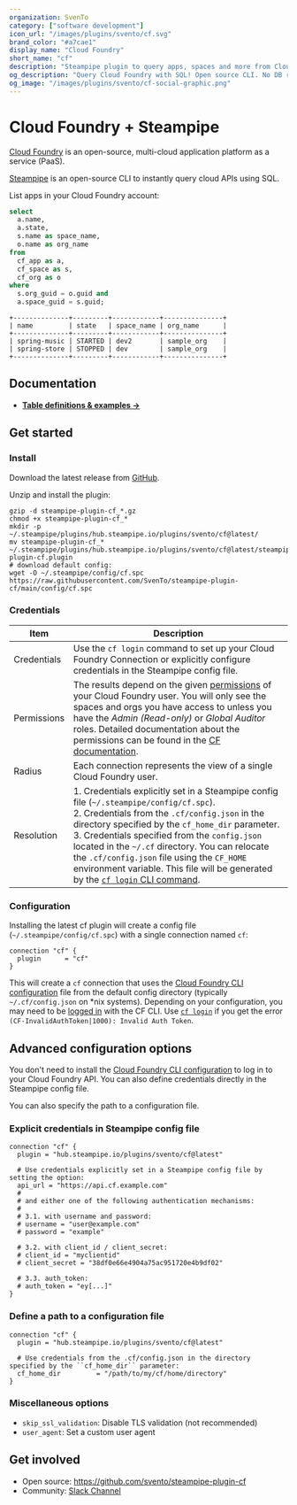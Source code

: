 ```yaml
---
organization: SvenTo
category: ["software development"]
icon_url: "/images/plugins/svento/cf.svg"
brand_color: "#a7cae1"
display_name: "Cloud Foundry"
short_name: "cf"
description: "Steampipe plugin to query apps, spaces and more from Cloud Foundry."
og_description: "Query Cloud Foundry with SQL! Open source CLI. No DB required."
og_image: "/images/plugins/svento/cf-social-graphic.png"
---
```


# Cloud Foundry + Steampipe

[Cloud Foundry](https://www.cloudfoundry.org/)  is an open-source, multi-cloud application platform as a service (PaaS).

[Steampipe](https://steampipe.io) is an open-source CLI to instantly query cloud APIs using SQL.

List apps in your Cloud Foundry account:

```sql
select
  a.name,
  a.state,
  s.name as space_name,
  o.name as org_name
from
  cf_app as a,
  cf_space as s,
  cf_org as o
where
  s.org_guid = o.guid and 
  a.space_guid = s.guid;
```

```
+--------------+---------+------------+---------------+
| name         | state   | space_name | org_name      |
+--------------+---------+------------+---------------+
| spring-music | STARTED | dev2       | sample_org    |
| spring-store | STOPPED | dev        | sample_org    |
+--------------+---------+------------+---------------+
```

## Documentation

- **[Table definitions & examples →](https://github.com/SvenTo/steampipe-plugin-cf/tree/main/docs/tables)**

## Get started

### Install

Download the latest release from [GitHub](https://github.com/SvenTo/steampipe-plugin-cf/releases/).

Unzip and install the plugin:

```shell
gzip -d steampipe-plugin-cf_*.gz
chmod +x steampipe-plugin-cf_*
mkdir -p ~/.steampipe/plugins/hub.steampipe.io/plugins/svento/cf@latest/
mv steampipe-plugin-cf_* ~/.steampipe/plugins/hub.steampipe.io/plugins/svento/cf@latest/steampipe-plugin-cf.plugin
# download default config:
wget -O ~/.steampipe/config/cf.spc https://raw.githubusercontent.com/SvenTo/steampipe-plugin-cf/main/config/cf.spc
```

### Credentials

| Item        | Description                                                                                                                                                                                                                                                                                                                                                                                                                                                                                                                 |
| ----------- | --------------------------------------------------------------------------------------------------------------------------------------------------------------------------------------------------------------------------------------------------------------------------------------------------------------------------------------------------------------------------------------------------------------------------------------------------------------------------------------------------------------------------- |
| Credentials | Use the `cf login` command to set up your Cloud Foundry Connection or explicitly configure credentials in the Steampipe config file.                                                                                                                                                                                                                                                                                                                                                                                        |
| Permissions | The results depend on the given [permissions](https://docs.cloudfoundry.org/concepts/roles.html#permissions) of your Cloud Foundry user. You will only see the spaces and orgs you have access to unless you have the *Admin (Read-only)* or *Global Auditor* roles. Detailed documentation about the permissions can be found in the [CF documentation](https://docs.cloudfoundry.org/concepts/roles.html#permissions).                                                                                                    |
| Radius      | Each connection represents the view of a single Cloud Foundry user.                                                                                                                                                                                                                                                                                                                                                                                                                                                         |
| Resolution  | 1. Credentials explicitly set in a Steampipe config file (`~/.steampipe/config/cf.spc`).<br />2. Credentials from the ``.cf/config.json`` in the directory specified by the ``cf_home_dir`` parameter.<br />3. Credentials specified from the ``config.json`` located in the ``~/.cf`` directory. You can relocate the ``.cf/config.json`` file using the ``CF_HOME`` environment variable. This file will be generated by the [``cf login`` CLI command](https://docs.cloudfoundry.org/cf-cli/getting-started.html#login). |

### Configuration

Installing the latest cf plugin will create a config file (`~/.steampipe/config/cf.spc`) with a single connection named `cf`:

```hcl
connection "cf" {
  plugin      = "cf"
}
```

This will create a `cf` connection that uses the [Cloud Foundry CLI configuration](https://docs.cloudfoundry.org/cf-cli/) file from the default config directory (typically ``~/.cf/config.json`` on *nix systems). Depending on your configuration, you may need to be [logged in](https://docs.cloudfoundry.org/cf-cli/getting-started.html#login) with the CF CLI. Use [``cf login``](https://docs.cloudfoundry.org/cf-cli/getting-started.html#login) if you get the error ``(CF-InvalidAuthToken|1000): Invalid Auth Token``.

## Advanced configuration options

You don't need to install the [Cloud Foundry CLI configuration](https://docs.cloudfoundry.org/cf-cli/) to log in to your Cloud Foundry API. You can also define credentials directly in the Steampipe config file.

You can also specify the path to a configuration file.

### Explicit credentials in Steampipe config file

```hcl
connection "cf" {
  plugin = "hub.steampipe.io/plugins/svento/cf@latest"

  # Use credentials explicitly set in a Steampipe config file by setting the option:
  api_url = "https://api.cf.example.com"
  # 
  # and either one of the following authentication mechanisms:
  # 
  # 3.1. with username and password:
  # username = "user@example.com"
  # password = "example"

  # 3.2. with client_id / client_secret:
  # client_id = "myclientid"
  # client_secret = "38df0e66e4904a75ac951720e4b9df02"

  # 3.3. auth_token:
  # auth_token = "ey[...]"
}
```

### Define a path to a configuration file

```hcl
connection "cf" {
  plugin = "hub.steampipe.io/plugins/svento/cf@latest"

  # Use credentials from the .cf/config.json in the directory specified by the ``cf_home_dir`` parameter:
  cf_home_dir         = "/path/to/my/cf/home/directory"
}
```

### Miscellaneous options

*  ``skip_ssl_validation``: Disable TLS validation (not recommended)
*  ``user_agent``: Set a custom user agent

## Get involved

- Open source: https://github.com/svento/steampipe-plugin-cf
- Community: [Slack Channel](https://join.slack.com/t/steampipe/shared_invite/zt-oij778tv-lYyRTWOTMQYBVAbtPSWs3g)

